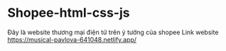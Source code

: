# Shopee-html-css-js
Đây là website thương mại điện tử trên ý tưởng của shopee
Link website 
https://musical-pavlova-641048.netlify.app/

